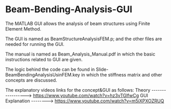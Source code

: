 # Beam-Bending-Analysis-GUI
The MATLAB GUI allows the analysis of beam structures using Finite Element Method.

The GUI is named as BeamStructureAnalysisFEM.p; and the other files are needed for running the GUI. 

The manual is named as Beam_Analysis_Manual.pdf in which the basic instructions related to GUI are given. 

The logic behind the code can be found in Slide-BeamBendingAnalysisUsinFEM.key in which the stiffness matrix and other concepts are discussed.

The explanatory videos links for the concept&GUI as follows:
Theory -----------------> https://www.youtube.com/watch?v=hz3vTGlfwCg
GUI Explanation --------> https://www.youtube.com/watch?v=m5iXPXOZRUQ
